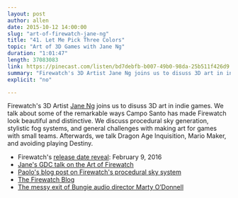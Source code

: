 ```yaml
---
layout: post
author: allen
date: 2015-10-12 14:00:00
slug: "art-of-firewatch-jane-ng"
title: "41. Let Me Pick Three Colors"
topic: "Art of 3D Games with Jane Ng"
duration: "1:01:47"
length: 37083083
link: https://pinecast.com/listen/bd7debfb-b007-49b0-98da-25b511f426d9.mp3?source=rss&amp;aid=8ee3e8bc-db52-41a6-ad94-22f284c3b903.mp3
summary: "Firewatch's 3D Artist Jane Ng joins us to disuss 3D art in indie games. We talk about some of the remarkable ways Campo Santo has made Firewatch look beautiful and distinctive. We discuss procedural sky generation, stylistic fog systems, and general challenges with making art for games with small teams. Afterwards, we talk Dragon Age Inquisition, Mario Maker, and avoiding playing Destiny."
explicit: "no"

---
```


Firewatch's 3D Artist [Jane Ng](http://twitter.com/thatjaneng) joins us to disuss 3D art in indie games. We talk about some of the remarkable ways Campo Santo has made Firewatch look beautiful and distinctive. We discuss procedural sky generation, stylistic fog systems, and general challenges with making art for games with small teams. Afterwards, we talk Dragon Age Inquisition, Mario Maker, and avoiding playing Destiny.

- Firewatch's [release date reveal](http://blog.camposanto.com/post/131026986269/firewatch-arrives-on-february-9-on-pc-ps4-circle): February 9, 2016
- [Jane's GDC talk on the Art of Firewatch](https://www.youtube.com/watch?v=ZYnS3kKTcGg)
- [Paolo's blog post on Firewatch's procedural sky system](http://blog.camposanto.com/post/112703721804/this-blog-post-is-an-in-detail-explanation-of-part)
- [The Firewatch Blog](http://blog.camposanto.com/)
- [The messy exit of Bungie audio director Marty O’Donnell](http://venturebeat.com/2015/09/04/ex-bungie-composer-marty-odonnell-wins-epic-legal-fight-with-former-bosses/)
